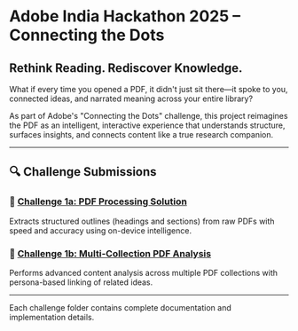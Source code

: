 # Adobe India Hackathon 2025 – Connecting the Dots

## Rethink Reading. Rediscover Knowledge.

What if every time you opened a PDF, it didn't just sit there—it spoke to you, connected ideas, and narrated meaning across your entire library?

As part of Adobe's "Connecting the Dots" challenge, this project reimagines the PDF as an intelligent, interactive experience that understands structure, surfaces insights, and connects content like a true research companion.

---

## 🔍 Challenge Submissions

### 🧠 [Challenge 1a: PDF Processing Solution](./Challenge_1a/README.md)
Extracts structured outlines (headings and sections) from raw PDFs with speed and accuracy using on-device intelligence.

### 📂 [Challenge 1b: Multi-Collection PDF Analysis](./Challenge_1b/README.md)
Performs advanced content analysis across multiple PDF collections with persona-based linking of related ideas.

---

Each challenge folder contains complete documentation and implementation details.
